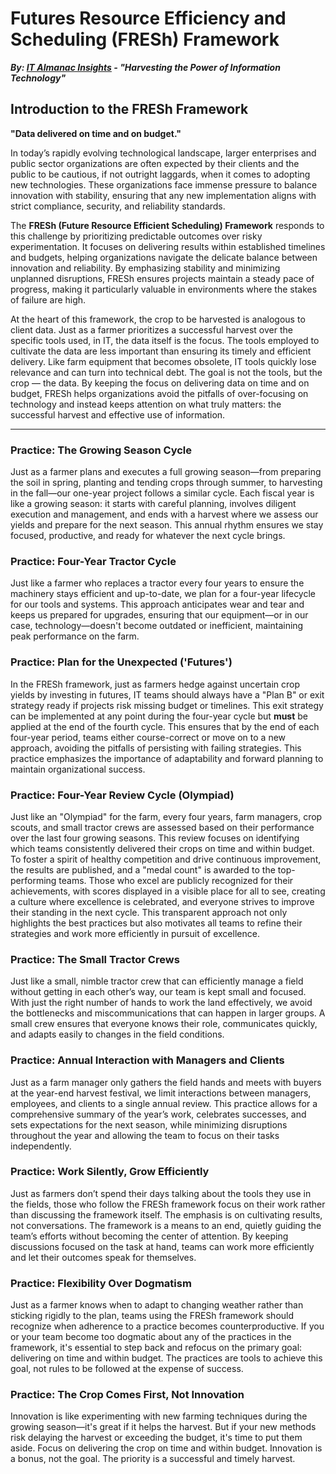 # Futures Resource Efficiency and Scheduling (FRESh) Framework

***By: [IT Almanac Insights](index.md) - "Harvesting the Power of Information Technology"***

## Introduction to the FRESh Framework

**"Data delivered on time and on budget."**

In today’s rapidly evolving technological landscape, larger enterprises and public sector organizations are often expected by their clients and the public to be cautious, if not outright laggards, when it comes to adopting new technologies. These organizations face immense pressure to balance innovation with stability, ensuring that any new implementation aligns with strict compliance, security, and reliability standards.

The **FRESh (Future Resource Efficient Scheduling) Framework** responds to this challenge by prioritizing predictable outcomes over risky experimentation. It focuses on delivering results within established timelines and budgets, helping organizations navigate the delicate balance between innovation and reliability. By emphasizing stability and minimizing unplanned disruptions, FRESh ensures projects maintain a steady pace of progress, making it particularly valuable in environments where the stakes of failure are high.

At the heart of this framework, the crop to be harvested is analogous to client data. Just as a farmer prioritizes a successful harvest over the specific tools used, in IT, the data itself is the focus. The tools employed to cultivate the data are less important than ensuring its timely and efficient delivery. Like farm equipment that becomes obsolete, IT tools quickly lose relevance and can turn into technical debt. The goal is not the tools, but the crop — the data. By keeping the focus on delivering data on time and on budget, FRESh helps organizations avoid the pitfalls of over-focusing on technology and instead keeps attention on what truly matters: the successful harvest and effective use of information.

---

### Practice: The Growing Season Cycle

Just as a farmer plans and executes a full growing season—from preparing the soil in spring, planting and tending crops through summer, to harvesting in the fall—our one-year project follows a similar cycle. Each fiscal year is like a growing season: it starts with careful planning, involves diligent execution and management, and ends with a harvest where we assess our yields and prepare for the next season. This annual rhythm ensures we stay focused, productive, and ready for whatever the next cycle brings.

### Practice: Four-Year Tractor Cycle

Just like a farmer who replaces a tractor every four years to ensure the machinery stays efficient and up-to-date, we plan for a four-year lifecycle for our tools and systems. This approach anticipates wear and tear and keeps us prepared for upgrades, ensuring that our equipment—or in our case, technology—doesn't become outdated or inefficient, maintaining peak performance on the farm.

### Practice: Plan for the Unexpected ('Futures')

In the FRESh framework, just as farmers hedge against uncertain crop yields by investing in futures, IT teams should always have a "Plan B" or exit strategy ready if projects risk missing budget or timelines. This exit strategy can be implemented at any point during the four-year cycle but **must** be applied at the end of the fourth cycle. This ensures that by the end of each four-year period, teams either course-correct or move on to a new approach, avoiding the pitfalls of persisting with failing strategies. This practice emphasizes the importance of adaptability and forward planning to maintain organizational success.

### Practice: Four-Year Review Cycle (Olympiad)

Just like an "Olympiad" for the farm, every four years, farm managers, crop scouts, and small tractor crews are assessed based on their performance over the last four growing seasons. This review focuses on identifying which teams consistently delivered their crops on time and within budget. To foster a spirit of healthy competition and drive continuous improvement, the results are published, and a "medal count" is awarded to the top-performing teams. Those who excel are publicly recognized for their achievements, with scores displayed in a visible place for all to see, creating a culture where excellence is celebrated, and everyone strives to improve their standing in the next cycle. This transparent approach not only highlights the best practices but also motivates all teams to refine their strategies and work more efficiently in pursuit of excellence.

### Practice:  The Small Tractor Crews

Just like a small, nimble tractor crew that can efficiently manage a field without getting in each other’s way, our team is kept small and focused. With just the right number of hands to work the land effectively, we avoid the bottlenecks and miscommunications that can happen in larger groups. A small crew ensures that everyone knows their role, communicates quickly, and adapts easily to changes in the field conditions.

### Practice: Annual Interaction with Managers and Clients

Just as a farm manager only gathers the field hands and meets with buyers at the year-end harvest festival, we limit interactions between managers, employees, and clients to a single annual review. This practice allows for a comprehensive summary of the year’s work, celebrates successes, and sets expectations for the next season, while minimizing disruptions throughout the year and allowing the team to focus on their tasks independently.

### Practice: Work Silently, Grow Efficiently

Just as farmers don’t spend their days talking about the tools they use in the fields, those who follow the FRESh framework focus on their work rather than discussing the framework itself. The emphasis is on cultivating results, not conversations. The framework is a means to an end, quietly guiding the team’s efforts without becoming the center of attention. By keeping discussions focused on the task at hand, teams can work more efficiently and let their outcomes speak for themselves.

### Practice: Flexibility Over Dogmatism

Just as a farmer knows when to adapt to changing weather rather than sticking rigidly to the plan, teams using the FRESh framework should recognize when adherence to a practice becomes counterproductive. If you or your team become too dogmatic about any of the practices in the framework, it's essential to step back and refocus on the primary goal: delivering on time and within budget. The practices are tools to achieve this goal, not rules to be followed at the expense of success.

### Practice: The Crop Comes First, Not Innovation

Innovation is like experimenting with new farming techniques during the growing season—it's great if it helps the harvest. But if your new methods risk delaying the harvest or exceeding the budget, it's time to put them aside. Focus on delivering the crop on time and within budget. Innovation is a bonus, not the goal. The priority is a successful and timely harvest.
